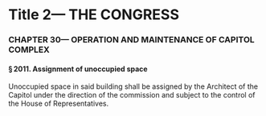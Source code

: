 
# Title 2— THE CONGRESS
### CHAPTER 30— OPERATION AND MAINTENANCE OF CAPITOL COMPLEX
#### § 2011. Assignment of unoccupied space

Unoccupied space in said building shall be assigned by the Architect of the Capitol under the direction of the commission and subject to the control of the House of Representatives.
